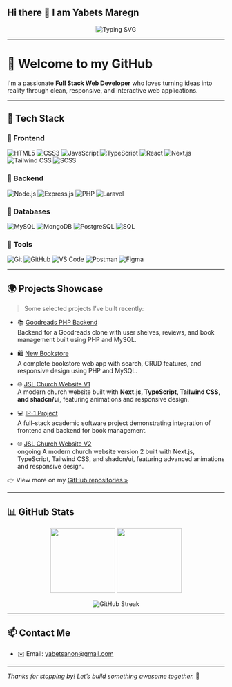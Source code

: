## Hi there 👋 I am Yabets Maregn

<!--
**anon381/anon381** is a ✨ _special_ ✨ repository because its `README.md` (this file) appears on your GitHub profile.

Here are some ideas to get you started:

- 🔭 I’m currently working on ...
- 🌱 I’m currently learning ...
- 👯 I’m looking to collaborate on ...
- 🤔 I’m looking for help with ...
- 💬 Ask me about ...
- 📫 How to reach me: ...
- 😄 Pronouns: ...
- ⚡ Fun fact: ...
-->
<!-- Typing SVG Welcome -->
<p align="center">
  <img src="https://readme-typing-svg.demolab.com?font=Fira+Code&size=24&pause=1000&color=38BDF8&center=true&vCenter=true&width=435&lines=Hello%2C+I'm+Anon!;Full+Stack+Web+Developer;Frontend+%7C+Backend+%7C+Database+%7C+Git" alt="Typing SVG" />
</p>

---

# 👋 Welcome to my GitHub

I'm a passionate **Full Stack Web Developer** who loves turning ideas into reality through clean, responsive, and interactive web applications.

---

## 🧰 Tech Stack

### 🔹 Frontend
![HTML5](https://img.shields.io/badge/-HTML5-E34F26?style=flat&logo=html5&logoColor=white)
![CSS3](https://img.shields.io/badge/-CSS3-1572B6?style=flat&logo=css3)
![JavaScript](https://img.shields.io/badge/-JavaScript-F7DF1E?style=flat&logo=javascript&logoColor=black)
![TypeScript](https://img.shields.io/badge/-TypeScript-3178C6?style=flat&logo=typescript)
![React](https://img.shields.io/badge/-React-20232A?style=flat&logo=react)
![Next.js](https://img.shields.io/badge/-Next.js-000?style=flat&logo=next.js)
![Tailwind CSS](https://img.shields.io/badge/-Tailwind%20CSS-38B2AC?style=flat&logo=tailwind-css)
![SCSS](https://img.shields.io/badge/-SCSS-CC6699?style=flat&logo=sass)

### 🔹 Backend
![Node.js](https://img.shields.io/badge/-Node.js-339933?style=flat&logo=node.js)
![Express.js](https://img.shields.io/badge/-Express.js-000000?style=flat&logo=express)
![PHP](https://img.shields.io/badge/-PHP-777BB4?style=flat&logo=php)
![Laravel](https://img.shields.io/badge/-Laravel-FF2D20?style=flat&logo=laravel)

### 🔹 Databases
![MySQL](https://img.shields.io/badge/-MySQL-4479A1?style=flat&logo=mysql)
![MongoDB](https://img.shields.io/badge/-MongoDB-47A248?style=flat&logo=mongodb)
![PostgreSQL](https://img.shields.io/badge/-PostgreSQL-336791?style=flat&logo=postgresql)
![SQL](https://img.shields.io/badge/-SQL-4479A1?style=flat&logo=sqlite)

### 🔹 Tools
![Git](https://img.shields.io/badge/-Git-F05032?style=flat&logo=git)
![GitHub](https://img.shields.io/badge/-GitHub-181717?style=flat&logo=github)
![VS Code](https://img.shields.io/badge/-VS%20Code-007ACC?style=flat&logo=visual-studio-code)
![Postman](https://img.shields.io/badge/-Postman-FF6C37?style=flat&logo=postman)
![Figma](https://img.shields.io/badge/-Figma-F24E1E?style=flat&logo=figma)

---

## 🌍 Projects Showcase

> Some selected projects I’ve built recently:

- 📚 [Goodreads PHP Backend](https://github.com/anon381/goodreads-php-backend)  
  Backend for a Goodreads clone with user shelves, reviews, and book management built using PHP and MySQL.

- 🛍️ [New Bookstore](https://github.com/anon381/new_bookstore-main)  
  A complete bookstore web app with search, CRUD features, and responsive design using PHP and MySQL.

- 🌐 [JSL Church Website V1](https://jsl-evvu.vercel.app/)  
  A modern church website built with **Next.js, TypeScript, Tailwind CSS, and shadcn/ui**, featuring animations and responsive design.

- 💻 [IP-1 Project](https://github.com/anon381/IP-1-Project)  
  A full-stack academic software project demonstrating integration of frontend and backend for book management.
- 🌐 [JSL Church Website V2](https://trial-jsl.vercel.app//)  
  ongoing A modern church website version 2 built with Next.js, TypeScript, Tailwind CSS, and shadcn/ui, featuring advanced animations and responsive design.

👉 View more on my [GitHub repositories »](https://github.com/anon381?tab=repositories)

---

## 📊 GitHub Stats

<p align="center">
  <img src="https://github-readme-stats.vercel.app/api?username=anon381&show_icons=true&count_private=true&theme=radical" height="150" />
  <img src="https://github-readme-stats.vercel.app/api/top-langs/?username=anon381&layout=compact&theme=radical" height="150"/>
</p>

<p align="center">
  <img src="https://streak-stats.demolab.com?user=anon381&theme=radical" alt="GitHub Streak" />
</p>

---

## 📫 Contact Me

- ✉️ Email: yabetsanon@gmail.com 

---

_Thanks for stopping by! Let’s build something awesome together._ 🚀

